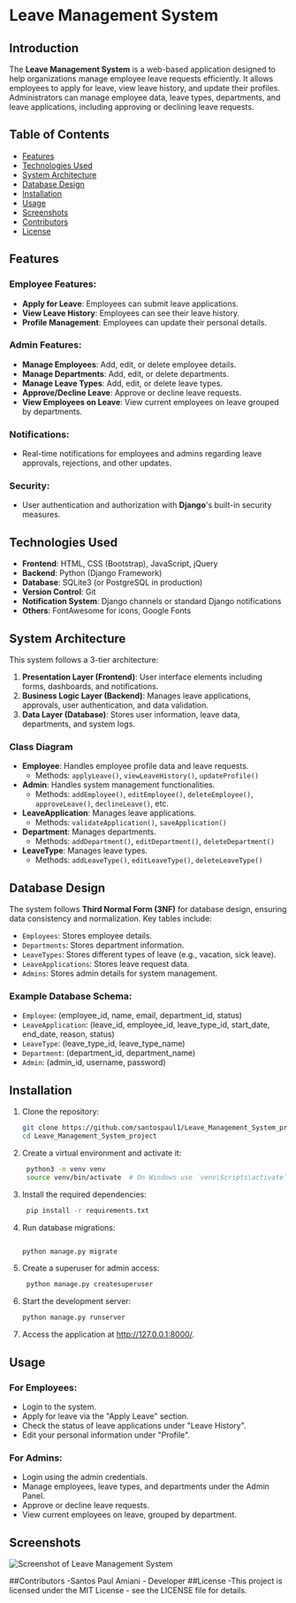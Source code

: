# Leave Management System

## Introduction

The **Leave Management System** is a web-based application designed to help organizations manage employee leave requests efficiently. It allows employees to apply for leave, view leave history, and update their profiles. Administrators can manage employee data, leave types, departments, and leave applications, including approving or declining leave requests.

## Table of Contents

- [Features](#features)
- [Technologies Used](#technologies-used)
- [System Architecture](#system-architecture)
- [Database Design](#database-design)
- [Installation](#installation)
- [Usage](#usage)
- [Screenshots](#screenshots)
- [Contributors](#contributors)
- [License](#license)

## Features

### Employee Features:
- **Apply for Leave**: Employees can submit leave applications.
- **View Leave History**: Employees can see their leave history.
- **Profile Management**: Employees can update their personal details.

### Admin Features:
- **Manage Employees**: Add, edit, or delete employee details.
- **Manage Departments**: Add, edit, or delete departments.
- **Manage Leave Types**: Add, edit, or delete leave types.
- **Approve/Decline Leave**: Approve or decline leave requests.
- **View Employees on Leave**: View current employees on leave grouped by departments.

### Notifications:
- Real-time notifications for employees and admins regarding leave approvals, rejections, and other updates.

### Security:
- User authentication and authorization with **Django**'s built-in security measures.

## Technologies Used

- **Frontend**: HTML, CSS (Bootstrap), JavaScript, jQuery
- **Backend**: Python (Django Framework)
- **Database**: SQLite3 (or PostgreSQL in production)
- **Version Control**: Git
- **Notification System**: Django channels or standard Django notifications
- **Others**: FontAwesome for icons, Google Fonts

## System Architecture

This system follows a 3-tier architecture:
1. **Presentation Layer (Frontend)**: User interface elements including forms, dashboards, and notifications.
2. **Business Logic Layer (Backend)**: Manages leave applications, approvals, user authentication, and data validation.
3. **Data Layer (Database)**: Stores user information, leave data, departments, and system logs.

### Class Diagram

- **Employee**: Handles employee profile data and leave requests.
  - Methods: `applyLeave()`, `viewLeaveHistory()`, `updateProfile()`
- **Admin**: Handles system management functionalities.
  - Methods: `addEmployee()`, `editEmployee()`, `deleteEmployee()`, `approveLeave()`, `declineLeave()`, etc.
- **LeaveApplication**: Manages leave applications.
  - Methods: `validateApplication()`, `saveApplication()`
- **Department**: Manages departments.
  - Methods: `addDepartment()`, `editDepartment()`, `deleteDepartment()`
- **LeaveType**: Manages leave types.
  - Methods: `addLeaveType()`, `editLeaveType()`, `deleteLeaveType()`

## Database Design

The system follows **Third Normal Form (3NF)** for database design, ensuring data consistency and normalization. Key tables include:

- `Employees`: Stores employee details.
- `Departments`: Stores department information.
- `LeaveTypes`: Stores different types of leave (e.g., vacation, sick leave).
- `LeaveApplications`: Stores leave request data.
- `Admins`: Stores admin details for system management.

### Example Database Schema:
- `Employee`: (employee_id, name, email, department_id, status)
- `LeaveApplication`: (leave_id, employee_id, leave_type_id, start_date, end_date, reason, status)
- `LeaveType`: (leave_type_id, leave_type_name)
- `Department`: (department_id, department_name)
- `Admin`: (admin_id, username, password)

## Installation

1. Clone the repository:

   ```bash
   git clone https://github.com/santospaul1/Leave_Management_System_project
   cd Leave_Management_System_project

2. Create a virtual environment and activate it:

   ```bash
    python3 -m venv venv
    source venv/bin/activate  # On Windows use `venv\Scripts\activate`
   
3. Install the required dependencies:

   ```bash
    pip install -r requirements.txt
4. Run database migrations:

    ```bash

    python manage.py migrate
    
5. Create a superuser for admin access:

   ```bash
    python manage.py createsuperuser
   
6. Start the development server:

    ```bash
   python manage.py runserver

7. Access the application at http://127.0.0.1:8000/.

## Usage
### For Employees:
- Login to the system.
- Apply for leave via the "Apply Leave" section.
- Check the status of leave applications under "Leave History".
- Edit your personal information under "Profile".
### For Admins:
- Login using the admin credentials.
- Manage employees, leave types, and departments under the Admin Panel.
- Approve or decline leave requests.
- View current employees on leave, grouped by department.
  
## Screenshots
![Screenshot of Leave Management System](images/dashboard.png)


##Contributors
-Santos Paul Amiani - Developer
##License
-This project is licensed under the MIT License - see the LICENSE file for details.
